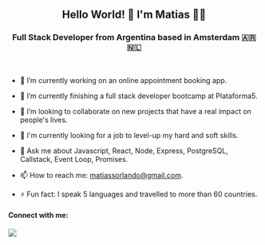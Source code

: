 <div align="center"> 

## Hello World! 👋 I'm Matias 🧑‍💻

</div>



<div align="center">

### Full Stack Developer from Argentina based in Amsterdam 🇦🇷 🇳🇱

</div>


<br>



- 🔭 I’m currently working on an online appointment booking app.

- 🌱 I’m currently finishing a full stack developer bootcamp at Plataforma5.

- 👯 I’m looking to collaborate on new projects that have a real impact on people's lives.

- 🤔 I'm currently looking for a job to level-up my hard and soft skills.

- 💬 Ask me about Javascript, React, Node, Express, PostgreSQL, Callstack, Event Loop, Promises.

- 📫 How to reach me: matiassorlando@gmail.com.

- ⚡ Fun fact: I speak 5 languages and travelled to more than 60 countries.




#### Connect with me: 
<a href="https://www.linkedin.com/in/orlando-matias/"><img src="https://img.icons8.com/color/48/000000/linkedin.png"/></a>


